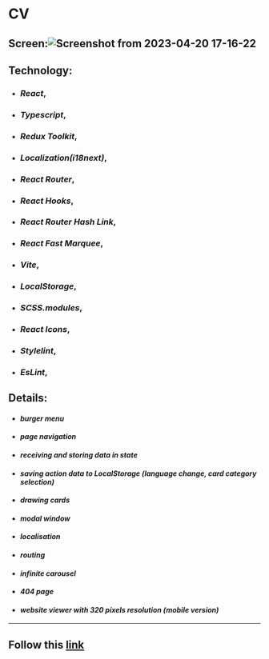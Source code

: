 # CV
## Screen:![Screenshot from 2023-04-20 17-16-22](https://user-images.githubusercontent.com/96052707/233394597-dbd61855-dd7f-4109-a78b-0cf164cadb50.png)



## Technology: 
* ### *React*,
* ### *Typescript*,
* ### *Redux Toolkit*,
* ### *Localization(i18next)*,
* ### *React Router*,
* ### *React Hooks*,
* ### *React Router Hash Link*,
* ### *React Fast Marquee*,
* ### *Vite*,
* ### *LocalStorage*,
* ### *SCSS.modules*,
* ### *React Icons*,
* ### *Stylelint*,
* ### *EsLint*,

## Details:
 * #### *burger menu*
 * #### *page navigation*
 * #### *receiving and storing data in state*
 * #### *saving action data to LocalStorage (language change, card category selection)*
 * #### *drawing cards*
 * #### *modal window*
 * #### *localisation*
 * #### *routing*
 * #### *infinite carousel*
 * #### *404 page*
 * #### *website viewer with 320 pixels resolution (mobile version)*
 ---
 
 ## Follow this [link](https://portfolio-kornull.netlify.app/)

